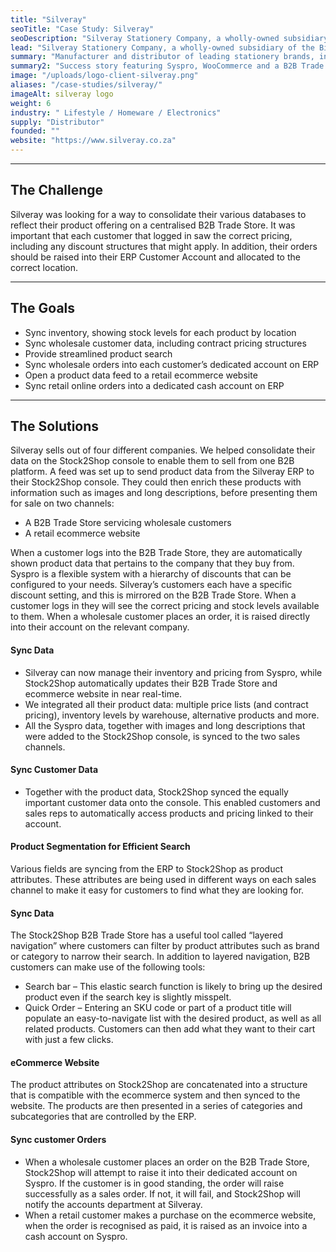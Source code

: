 ```yaml
---
title: "Silveray"
seoTitle: "Case Study: Silveray"
seoDescription: "Silveray Stationery Company, a wholly-owned subsidiary of the Bidvest Group Limited, is a manufacturer and distributor of leading stationery brands. They service a wide range of markets such as schools, homes and corporates in South Africa and beyond."
lead: "Silveray Stationery Company, a wholly-owned subsidiary of the Bidvest Group Limited, is a manufacturer and distributor of leading stationery brands. Their range of diverse products services a wide range of markets such as schools, homes and corporates in South Africa and beyond via national sales and distribution network supported by regional hubs in Johannesburg, Durban, Cape Town as well as a sales branch in Bloemfontein. These hubs cover all regions and regional centres across the country and beyond our borders into Africa."
summary: "Manufacturer and distributor of leading stationery brands, including Croxley, Parker, Sellotape, Sharpie, Stabilo and more."
summary2: "Success story featuring Syspro, WooCommerce and a B2B Trade Store."
image: "/uploads/logo-client-silveray.png"
aliases: "/case-studies/silveray/"
imageAlt: silveray logo
weight: 6
industry: " Lifestyle / Homeware / Electronics"
supply: "Distributor"
founded: ""
website: "https://www.silveray.co.za"
---
```


---
## The Challenge
Silveray was looking for a way to consolidate their various databases to reflect their product offering on a centralised B2B Trade Store. It was important that each customer that logged in saw the correct pricing, including any discount structures that might apply. In addition, their orders should be raised into their ERP Customer Account and allocated to the correct location.

---
## The Goals
- Sync inventory, showing stock levels for each product by location
- Sync wholesale customer data, including contract pricing structures
- Provide streamlined product search
- Sync wholesale orders into each customer’s dedicated account on ERP
- Open a product data feed to a retail ecommerce website
- Sync retail online orders into a dedicated cash account on ERP

---
## The Solutions
Silveray sells out of four different companies. We helped consolidate their data on the Stock2Shop console to enable them to sell from one B2B platform. A feed was set up to send product data from the Silveray ERP to their Stock2Shop console. They could then enrich these products with information such as images and long descriptions, before presenting them for sale on two channels:

- A B2B Trade Store servicing wholesale customers
- A retail ecommerce website

When a customer logs into the B2B Trade Store, they are automatically shown product data that pertains to the company that they buy from. Syspro is a flexible system with a hierarchy of discounts that can be configured to your needs. Silveray’s customers each have a specific discount setting, and this is mirrored on the B2B Trade Store. When a customer logs in they will see the correct pricing and stock levels available to them. When a wholesale customer places an order, it is raised directly into their account on the relevant company.

#### Sync Data
- Silveray can now manage their inventory and pricing from Syspro, while Stock2Shop automatically updates their B2B Trade Store and ecommerce website in near real-time.
- We integrated all their product data: multiple price lists (and contract pricing), inventory levels by warehouse, alternative products and more.
- All the Syspro data, together with images and long descriptions that were added to the Stock2Shop console, is synced to the two sales channels.

#### Sync Customer Data
- Together with the product data, Stock2Shop synced the equally important customer data onto the console. This enabled customers and sales reps to automatically access products and pricing linked to their account.

#### Product Segmentation for Efficient Search
Various fields are syncing from the ERP to Stock2Shop as product attributes. These attributes are being used in different ways on each sales channel to make it easy for customers to find what they are looking for.

#### Sync Data
The Stock2Shop B2B Trade Store has a useful tool called “layered navigation” where customers can filter by product attributes such as brand or category to narrow their search. In addition to layered navigation, B2B customers can make use of the following tools:
- Search bar – This elastic search function is likely to bring up the desired product even if the search key is slightly misspelt.
- Quick Order – Entering an SKU code or part of a product title will populate an easy-to-navigate list with the desired product, as well as all related products. Customers can then add what they want to their cart with just a few clicks.

#### eCommerce Website
The product attributes on Stock2Shop are concatenated into a structure that is compatible with the ecommerce system and then synced to the website. The products are then presented in a series of categories and subcategories that are controlled by the ERP.

#### Sync customer Orders
- When a wholesale customer places an order on the B2B Trade Store, Stock2Shop will attempt to raise it into their dedicated account on Syspro. If the customer is in good standing, the order will raise successfully as a sales order. If not, it will fail, and Stock2Shop will notify the accounts department at Silveray.
- When a retail customer makes a purchase on the ecommerce website, when the order is recognised as paid, it is raised as an invoice into a cash account on Syspro.